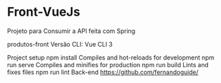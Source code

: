 # Front-VueJs
Projeto para Consumir a API feita com Spring

produtos-front
Versão CLI: Vue CLI 3

Project setup
npm install
Compiles and hot-reloads for development
npm run serve
Compiles and minifies for production
npm run build
Lints and fixes files
npm run lint
Back-end
https://github.com/fernandoguide/
